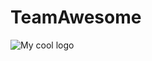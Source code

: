 # TeamAwesome
<img src="https://s3.amazonaws.com/poly-screenshots.angel.co/Project/8a/787523/53bcefb73bda63b82a2dde9cd7e743af-original.jpeg, https://s3.amazonaws.com/poly-screenshots.angel.co/Project/8a/787523/53bcefb73bda63b82a2dde9cd7e743af-original.jpeg" alt="My cool logo"/>
